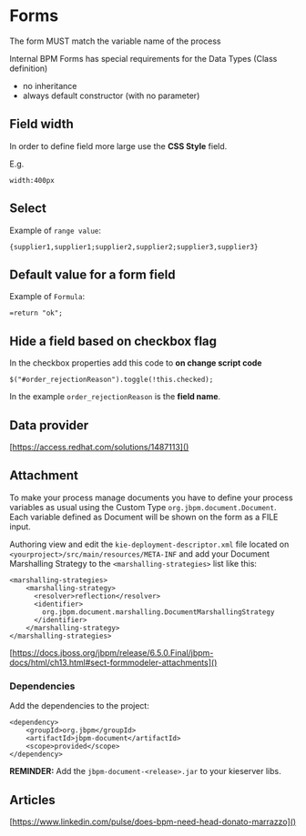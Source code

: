 # Forms

The form MUST match the variable name of the process

Internal BPM Forms has special requirements for the Data Types (Class definition) 

 - no inheritance
 - always default constructor (with no parameter)

## Field width

In order to define field more large use the **CSS Style** field.

E.g.

    width:400px


## Select

Example of `range value`:

    {supplier1,supplier1;supplier2,supplier2;supplier3,supplier3}
    

## Default value for a form field

Example of `Formula`:

    =return "ok";

## Hide a field based on checkbox flag

In the checkbox properties add this code to **on change script code**

    $("#order_rejectionReason").toggle(!this.checked);

In the example `order_rejectionReason` is the **field name**.

## Data provider

[https://access.redhat.com/solutions/1487113]()

## Attachment

To make your process manage documents you have to define your process variables as usual using the Custom Type `org.jbpm.document.Document`. Each variable defined as Document will be shown on the form as a FILE input.
    
Authoring view and edit the `kie-deployment-descriptor.xml` file located on `<yourproject>/src/main/resources/META-INF` and add your Document Marshalling Strategy to the `<marshalling-strategies>` list like this:

    <marshalling-strategies>
        <marshalling-strategy>
          <resolver>reflection</resolver>
          <identifier>
            org.jbpm.document.marshalling.DocumentMarshallingStrategy
          </identifier>
        </marshalling-strategy>
    </marshalling-strategies>

[https://docs.jboss.org/jbpm/release/6.5.0.Final/jbpm-docs/html/ch13.html#sect-formmodeler-attachments]()

### Dependencies

Add the dependencies to the project:

    <dependency>
    	<groupId>org.jbpm</groupId>
    	<artifactId>jbpm-document</artifactId>
    	<scope>provided</scope>
    </dependency>

**REMINDER:** Add the `jbpm-document-<release>.jar` to your kieserver libs.

## Articles

[https://www.linkedin.com/pulse/does-bpm-need-head-donato-marrazzo]()


